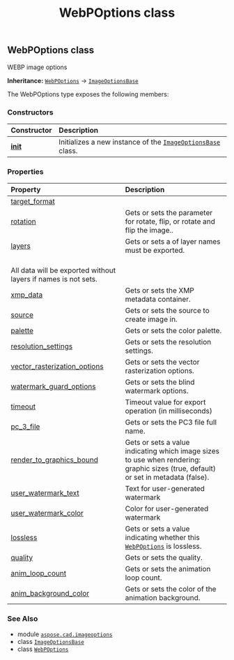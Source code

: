﻿---
title: WebPOptions class
second_title: Aspose.CAD for Python via .NET API References
description: 
type: docs
weight: 450
url: /python-net/aspose.cad.imageoptions/webpoptions/
is_root: false
---

## WebPOptions class

WEBP image options



**Inheritance:** [`WebPOptions`](/cad/python-net/aspose.cad.imageoptions/webpoptions) → 
[`ImageOptionsBase`](/cad/python-net/aspose.cad.imageoptions/imageoptionsbase)



The WebPOptions type exposes the following members:

### Constructors
| Constructor | Description |
| :- | :- |
| [__init__](/cad/python-net/aspose.cad.imageoptions/webpoptions/__init__/#) | Initializes a new instance of the [`ImageOptionsBase`](/cad/python-net/aspose.cad.imageoptions/imageoptionsbase) class. |


### Properties
| Property | Description |
| :- | :- |
| [target_format](/cad/python-net/aspose.cad.imageoptions/webpoptions/target_format) |  |
| [rotation](/cad/python-net/aspose.cad.imageoptions/webpoptions/rotation) | Gets or sets the parameter for rotate, flip, or rotate and flip the image.. |
| [layers](/cad/python-net/aspose.cad.imageoptions/webpoptions/layers) | Gets or sets a of layer names must be exported.<br/>All data will be exported without layers if names is not sets. |
| [xmp_data](/cad/python-net/aspose.cad.imageoptions/webpoptions/xmp_data) | Gets or sets the XMP metadata container. |
| [source](/cad/python-net/aspose.cad.imageoptions/webpoptions/source) | Gets or sets the source to create image in. |
| [palette](/cad/python-net/aspose.cad.imageoptions/webpoptions/palette) | Gets or sets the color palette. |
| [resolution_settings](/cad/python-net/aspose.cad.imageoptions/webpoptions/resolution_settings) | Gets or sets the resolution settings. |
| [vector_rasterization_options](/cad/python-net/aspose.cad.imageoptions/webpoptions/vector_rasterization_options) | Gets or sets the vector rasterization options. |
| [watermark_guard_options](/cad/python-net/aspose.cad.imageoptions/webpoptions/watermark_guard_options) | Gets or sets the blind watermark options. |
| [timeout](/cad/python-net/aspose.cad.imageoptions/webpoptions/timeout) | Timeout value for export operation (in milliseconds) |
| [pc_3_file](/cad/python-net/aspose.cad.imageoptions/webpoptions/pc_3_file) | Gets or sets the PC3 file full name. |
| [render_to_graphics_bound](/cad/python-net/aspose.cad.imageoptions/webpoptions/render_to_graphics_bound) | Gets or sets a value indicating which image sizes to use when rendering: graphic sizes (true, default) or set in metadata (false). |
| [user_watermark_text](/cad/python-net/aspose.cad.imageoptions/webpoptions/user_watermark_text) | Text for user-generated watermark |
| [user_watermark_color](/cad/python-net/aspose.cad.imageoptions/webpoptions/user_watermark_color) | Color for user-generated watermark |
| [lossless](/cad/python-net/aspose.cad.imageoptions/webpoptions/lossless) | Gets or sets a value indicating whether this [`WebPOptions`](/cad/python-net/aspose.cad.imageoptions/webpoptions) is lossless. |
| [quality](/cad/python-net/aspose.cad.imageoptions/webpoptions/quality) | Gets or sets the quality. |
| [anim_loop_count](/cad/python-net/aspose.cad.imageoptions/webpoptions/anim_loop_count) | Gets or sets the animation loop count. |
| [anim_background_color](/cad/python-net/aspose.cad.imageoptions/webpoptions/anim_background_color) | Gets or sets the color of the animation background. |



### See Also
* module [`aspose.cad.imageoptions`](..)
* class [`ImageOptionsBase`](/cad/python-net/aspose.cad.imageoptions/imageoptionsbase)
* class [`WebPOptions`](/cad/python-net/aspose.cad.imageoptions/webpoptions)
